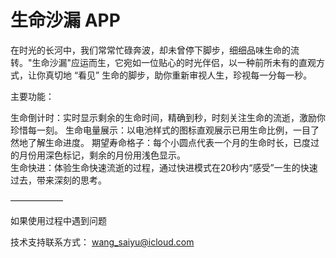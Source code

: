 # 生命沙漏 APP

在时光的长河中，我们常常忙碌奔波，却未曾停下脚步，细细品味生命的流转。"生命沙漏"应运而生，它宛如一位贴心的时光伴侣，以一种前所未有的直观方式，让你真切地 “看见” 生命的脚步，助你重新审视人生，珍视每一分每一秒。

主要功能：

生命倒计时：实时显示剩余的生命时间，精确到秒，时刻关注生命的流逝，激励你珍惜每一刻。
生命电量展示：以电池样式的图标直观展示已用生命比例，一目了然地了解生命进度。
期望寿命格子：每个小圆点代表一个月的生命时长，已度过的月份用深色标记，剩余的月份用浅色显示。  
生命快进：体验生命快速流逝的过程，通过快进模式在20秒内“感受”一生的快速过去，带来深刻的思考。

——————

如果使用过程中遇到问题

技术支持联系方式： wang_saiyu@icloud.com

